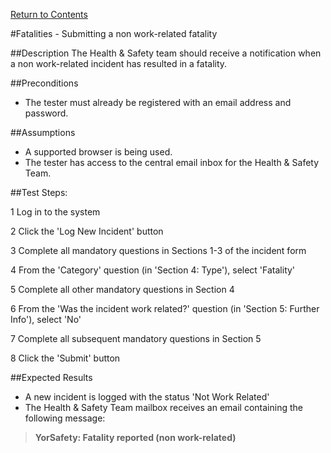 [Return to Contents](https://github.com/infojam-james/test-cases/blob/master/Contents.md)

#Fatalities - Submitting a non work-related fatality

##Description
The Health & Safety team should receive a notification when a non work-related incident has resulted in a fatality.

##Preconditions
+ The tester must already be registered with an email address and password.

##Assumptions
+ A supported browser is being used.
+ The tester has access to the central email inbox for the Health & Safety Team.

##Test Steps:

1 Log in to the system

2 Click the 'Log New Incident' button

3 Complete all mandatory questions in Sections 1-3 of the incident form

4 From the 'Category' question (in 'Section 4: Type'), select 'Fatality'

5 Complete all other mandatory questions in Section 4

6 From the 'Was the incident work related?' question (in 'Section 5: Further Info'), select 'No'

7 Complete all subsequent mandatory questions in Section 5

8 Click the 'Submit' button

##Expected Results

+ A new incident is logged with the status 'Not Work Related'
+ The Health & Safety Team mailbox receives an email containing the following message:

>**YorSafety: Fatality reported (non work-related)**

>
